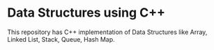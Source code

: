 # Data Structures using C++
This repository has C++ implementation of Data Structures like Array, Linked List, Stack, Queue, Hash Map.
